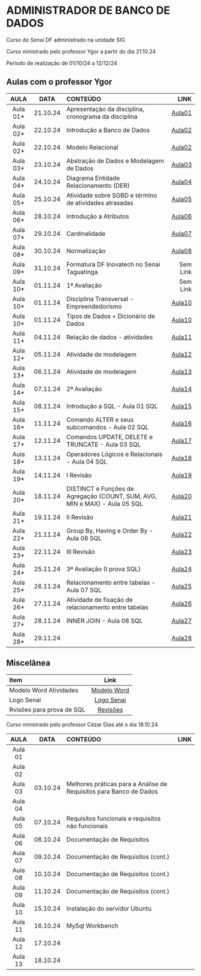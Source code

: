 # ADMINISTRADOR DE BANCO DE DADOS

Curso do Senai DF administrado na unidade SIG

Curso ministrado pelo professor Ygor a partir do dia 21.10.24

Período de realização de 01/10/24 a 12/12/24

## Aulas com o professor Ygor

| AULA | DATA | CONTEÚDO | LINK |
| :-:| :-: | :- | -: |
| Aula 01* | 21.10.24 | Apresentação da disciplina, cronograma da disciplina |[Aula01](aula01) |
| Aula 02* | 22.10.24 | Introdução a Banco de Dados | [Aula02](aula02) |
| Aula 02* | 22.10.24 | Modelo Relacional | [Aula02](aula02/modelo_relacional.md) |
| Aula 03* | 23.10.24 | Abstração de Dados e Modelagem de Dados |[Aula03](aula03) |
| Aula 04* | 24.10.24 | Diagrama Entidade Relacionamento (DER) | [Aula04](aula04) |
| Aula 05* | 25.10.24 | Atividade sobre SGBD e término de atividades atrasadas | [Aula05](aula05)|
| Aula 06* | 28.10.24 | Introdução a Atributos| [Aula06](aula06) |
| Aula 07* | 29.10.24 | Cardinalidade | [Aula07](aula07) |
| Aula 08* | 30.10.24 | Normalização | [Aula08](aula08) |
| Aula 09* | 31.10.24 | Formatura DF Inovatech no Senai Taguatinga | Sem Link |
| Aula 10* | 01.11.24 | 1ª Avaliação | Sem Link |
| Aula 10* | 01.11.24 | Disciplina Transversal - Empreendedorismo | [Aula10](aula10) |
| Aula 10* | 01.11.24 | Tipos de Dados + Dicionário de Dados | [Aula10](aula10) |
| Aula 11* | 04.11.24 | Relação de dados - atividades | [Aula11](aula11) |
| Aula 12* | 05.11.24 | Atividade de modelagem | [Aula12](aula12) |
| Aula 13* | 06.11.24 | Atividade de modelagem | [Aula13](aula13) |
| Aula 14* | 07.11.24 | 2ª Avaliação | [Aula14](aula14/) |
| Aula 15* | 08.11.24 | Introdução a SQL - Aula 01 SQL| [Aula15](aula15/) |
| Aula 16* | 11.11.24 | Comando ALTER e seus subcomandos - Aula 02 SQL| [Aula16](aula16/) |
| Aula 17* | 12.11.24 | Comandos UPDATE, DELETE e TRUNCATE - Aula 03 SQL| [Aula17](aula17/) |
| Aula 18* | 13.11.24 | Operadores Lógicos e Relacionais - Aula 04 SQL | [Aula18](aula18/) |
| Aula 19* | 14.11.24 | I Revisão | [Aula19](aula19/) |
| Aula 20* | 18.11.24 | DISTINCT e Funções de Agregação (COUNT, SUM, AVG, MIN e MAX) - Aula 05 SQL | [Aula20](aula20/) |
| Aula 21* | 19.11.24 | II Revisão | [Aula21](aula21/) |
| Aula 22* | 21.11.24 | Group By, Having e Order By - Aula 06 SQL | [Aula22](aula22/) |
| Aula 23* | 22.11.24 | III Revisão | [Aula23](aula23/) |
| Aula 24* | 25.11.24 | 3ª Avaliação (I prova SQL) | [Aula24](aula24/) |
| Aula 25* | 26.11.24 | Relacionamento entre tabelas - Aula 07 SQL | [Aula25](aula25/) |
| Aula 26* | 27.11.24 | Atividade de fixação de relacionamento entre tabelas | [Aula26](aula26/) |
| Aula 27* | 28.11.24 | INNER JOIN - Aula 08 SQL| [Aula27](aula27/) |
| Aula 28* | 29.11.24 | | [Aula28](aula28/) |

## Miscelânea

| Item | Link |
| :- | :-: |
| Modelo Word Atividades | [Modelo Word](modelo.dotx) |
| Logo Senai | [Logo Senai](logo_senai.png) |
| Rvisões para prova de SQL | [Revisões](revisoes/) |

Curso ministrado pelo professor Cézar Dias até o dia 18.10.24

| AULA | DATA | CONTEÚDO | LINK |
| :-: | :-: | :- | :-: |
| Aula 01 | | | |
| Aula 02 | | | |
| Aula 03 | 03.10.24 | Melhores práticas para a Análise de Requisitos para Banco de Dados | |
| Aula 04 |  | | |
| Aula 05 | 07.10.24 | Requisitos funcionais e requisitos não funcionais | |
| Aula 06 | 08.10.24 | Documentação de Requisitos | |
| Aula 07 | 09.10.24 | Documentação de Requisitos (cont.) | |
| Aula 08 | 10.10.24 | Documentação de Requisitos (cont.) | |
| Aula 09 | 11.10.24 | Documentação de Requisitos (cont.) | |
| Aula 10 | 15.10.24 | Instalação do servidor Ubuntu| |
| Aula 11 | 16.10.24 | MySql Workbench | |
| Aula 12 | 17.10.24 | | |
| Aula 13 | 18.10.24 | | |
